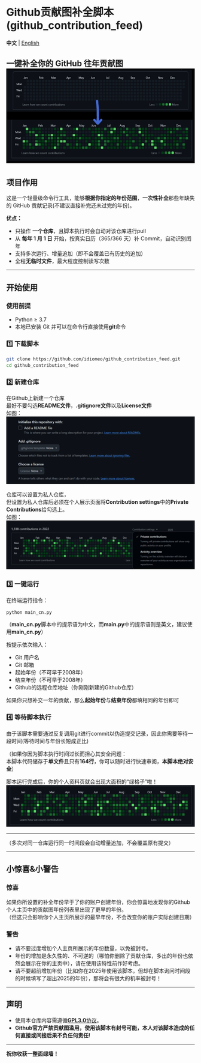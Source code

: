 # Github贡献图补全脚本(github_contribution_feed)  

**中文** | [English](./README_EN.md)      


**一键补全你的 GitHub 往年贡献图**  
![Show](./picture/show.jpg)
---

## 项目作用
这是一个轻量级命令行工具，能够**根据你指定的年份范围**，**一次性补全**那些年缺失的 GitHub 贡献记录(不建议直接补完还未过完的年份)。  

**优点：**
- 只操作 **一个仓库**，且脚本执行时会自动对该仓库进行pull  
- 从 **每年 1 月 1 日** 开始，按真实日历（365/366 天）补 Commit，自动识别闰年  
- 支持多次运行、增量追加（即不会覆盖已有历史的追加）    
- 全程**无临时文件**，最大程度控制读写次数    

---

## 开始使用

### 使用前提

- Python ≥ 3.7  
- 本地已安装 Git 并可以在命令行直接使用**git**命令    


### 1️⃣ 下载脚本
```bash
git clone https://github.com/idiomeo/github_contribution_feed.git
cd github_contribution_feed
```

### 2️⃣ 新建仓库  
在Github上新建一个仓库  
最好不要勾选**README文件**，**.gitignore文件**以及**License文件**      
如图：  
![Show](./picture/creat_new_repo.png)  
  
  
仓库可以设置为私人仓库，  
但设置为私人仓库后必须在个人展示页面将**Contribution settings**中的**Private Contributions**给勾选上。    
如图：  
![Show](./picture/setting_tip.png)  
  

### 3️⃣ 一键运行  
在终端运行指令：
```bash
python main_cn.py
```  
（**main_cn.py**脚本中的提示语为中文，而**main.py**中的提示语则是英文，建议使用**main_cn.py**）  

按提示依次输入：
- Git 用户名  
- Git 邮箱    
- 起始年份（不可早于2008年）  
- 结束年份（不可早于2008年）  
- Github的远程仓库地址（你刚刚新建的Github仓库）  

如果你只想补交一年的贡献，那么**起始年份**与**结束年份**都填相同的年份即可

### 4️⃣ 等待脚本执行

由于该脚本需要通过反复调用git进行commit以伪造提交记录，因此你需要等待一段时间(等待时间与年份长短成正比)   

（如果你因为脚本执行时间过长而担心其安全问题：  
本脚本代码储存于**单文件**且只有**164行**，你可以随时进行快速审阅，**本脚本绝对安全**）  

脚本运行完成后，你的个人资料页就会出现大面积的“绿格子”啦！  
![Show](./picture/target_show.png)  

---  

（多次对同一仓库运行同一时间段会自动增量追加，不会覆盖原有提交）  

---  

## 小惊喜&小警告
### 惊喜
如果你所设置的补全年份早于了你的账户创建年份，你会惊喜地发现你的Github个人主页中的贡献图年份列表里出现了更早的年份。   
（但这只会影响你个人主页所展示的最早年份，不会改变你的账户实际创建日期）   

### 警告
- 请不要过度增加个人主页所展示的年份数量，以免被封号。   
- 年份的增加是永久性的、不可逆的（哪怕你删除了贡献仓库，多出的年份也依然会展示在你的主页中），请在使用该特性前作好考虑。  
- 请不要超前增加年份（比如你在2025年使用该脚本，但却在脚本询问时间段的时候填写了超出2025的年份），那将会有很大的机率被封号！     


---  

## 声明
- 使用本仓库内容需遵循[**GPL3.0**协议](./LICENSE)。    
- **Github官方严禁贡献图滥用，使用该脚本有封号可能，本人对该脚本造成的任何直接或间接后果不负任何责任!**  

---

**祝你收获一整面绿墙！**